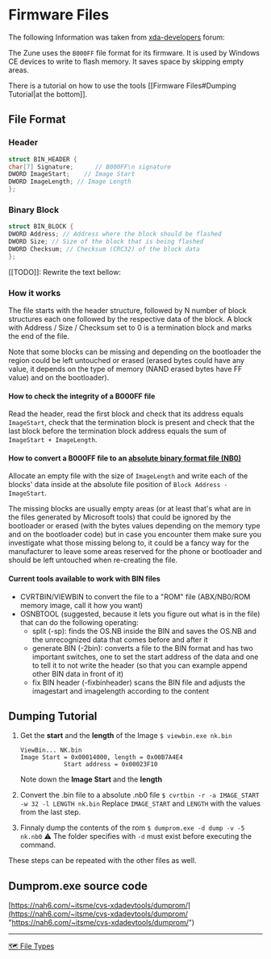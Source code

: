 # Firmware Files
The following Information was taken from [xda-developers](https://forum.xda-developers.com/t/the-b000ff-bin-format-detailed.801167/) forum:

The Zune uses the ``B000FF`` file format for its firmware. It is used by Windows CE devices to write to flash memory. It saves space by skipping empty areas.

There is a tutorial on how to use the tools [[Firmware Files#Dumping Tutorial|at the bottom]].

## File Format
### Header
```cpp
struct BIN_HEADER {
char[7] Signature;      // B000FF\n signature	
DWORD ImageStart;    // Image Start
DWORD ImageLength; // Image Length
};
```

### Binary Block
```cpp
struct BIN_BLOCK {
DWORD Address; // Address where the block should be flashed
DWORD Size; // Size of the block that is being flashed
DWORD Checksum; // Checksum (CRC32) of the block data
};
```

[[TODO]]: Rewrite the text bellow:

### How it works
The file starts with the header structure, followed by N number of block structures each one followed by the respective data of the block. A block with Address / Size / Checksum set to 0 is a termination block and marks the end of the file. 

Note that some blocks can be missing and depending on the bootloader the region could be left untouched or erased (erased bytes could have any value, it depends on the type of memory (NAND erased bytes have FF value) and on the bootloader).  
  
#### How to check the integrity of a B000FF file
Read the header, read the first block and check that its address equals ``ImageStart``, check that the termination block is present and check that the last block before the termination block address equals the sum of ``ImageStart + ImageLength``.  
  
#### How to convert a B000FF file to an [absolute binary format file (NB0)](http://msdn.microsoft.com/en-us/library/aa448347.aspx) 
Allocate an empty file with the size of ``ImageLength`` and write each of the blocks' data inside at the absolute file position of ``Block Address - ImageStart``.  
  
The missing blocks are usually empty areas (or at least that's what are in the files generated by Microsoft tools) that could be ignored by the bootloader or erased (with the bytes values depending on the memory type and on the bootloader code) but in case you encounter them make sure you investigate what those missing belong to, it could be a fancy way for the manufacturer to leave some areas reserved for the phone or bootloader and should be left untouched when re-creating the file.  
  
#### Current tools available to work with BIN files
-   CVRTBIN/VIEWBIN to convert the file to a "ROM" file (ABX/NB0/ROM memory image, call it how you want)
-   OSNBTOOL (suggested, because it lets you figure out what is in the file) that can do the following operating:
    -   split (-sp): finds the OS.NB inside the BIN and saves the OS.NB and the unrecognized data that comes before and after it
    -   generate BIN (-2bin): converts a file to the BIN format and has two important switches, one to set the start address of the data and one to tell it to not write the header (so that you can example append other BIN data in front of it)
    -   fix BIN header (-fixbinheader) scans the BIN file and adjusts the imagestart and imagelength according to the content

## Dumping Tutorial
1. Get the **start** and the **length** of the Image 
	``$ viewbin.exe nk.bin``

	```shell
	ViewBin... NK.bin
	Image Start = 0x00014000, length = 0x00B7A4E4
                Start address = 0x00023F10
	```
	Note down the **Image Start** and the **length**

2. Convert the .bin file to a absolute .nb0 file
	``$ cvrtbin -r -a IMAGE_START -w 32 -l LENGTH nk.bin``
	Replace ``IMAGE_START`` and ``LENGTH`` with the values from the last step.

3. Finnaly dump the contents of the rom
	``$ dumprom.exe -d dump -v -5 nk.nb0``
	⚠️ The folder specifies with ``-d`` must exist before executing the command. 

These steps can be repeated with the other files as well.

## Dumprom.exe source code
[https://nah6.com/~itsme/cvs-xdadevtools/dumprom/](https://nah6.com/~itsme/cvs-xdadevtools/dumprom/ "https://nah6.com/~itsme/cvs-xdadevtools/dumprom/")

---
[🗺️ File Types](../Atlas/File%20Types.md)